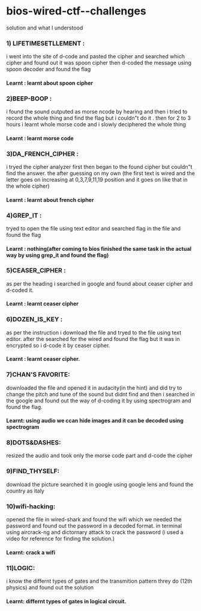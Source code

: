# bios-wired-ctf--challenges

solution and what I understood


### 1) LIFETIMESETLLEMENT : 
i went into the site of d-code and pasted the cipher and searched which cipher and found out it was spoon cipher then d-coded the message using spoon decoder and found the flag

#### Learnt : learnt about spoon cipher 


### 2)BEEP-BOOP :
i found the sound outputed as morse ncode by hearing and then i tried to record the whole thing and find the flag but i couldn"t do it . then for 2 to 3 hours i learnt whole morse code and i slowly deciphered the whole thing

#### Learnt : learnt morse code 


### 3)DA_FRENCH_CIPHER :
i tryed the cipher analyzer first then began to the found cipher but couldn"t find the answer. the after guessing on my own (the first text is wired and the letter goes on increasing at 0,3,7,9,11,19 position and it goes on like that in the whole cipher) 

#### Learnt : learnt about french cipher


### 4)GREP_IT :
tryed to open the file using text editor and searched flag in the file and found the flag

#### Learnt : nothing(after coming to bios finished the same task in the actual way by using grep_it and found the flag)


### 5)CEASER_CIPHER :
as per the heading i searched in google and found about ceaser cipher and d-coded it.

#### Learnt : learnt ceaser cipher 


### 6)DOZEN_IS_KEY :
as per the instruction i download the file and tryed to the file using text editor. after the searched for the wired and found the flag but it was in encrypted so i d-code it by ceaser cipher.

#### Learnt : learnt ceaser cipher.


### 7)CHAN'S FAVORITE:
downloaded the file and opened it in audacity(in the hint) and did try to change the pitch and tune of the sound but didnt find and then i searched in the google and found out the way of d-coding it by using spectrogram and found the flag.

#### Learnt: using audio we ccan hide images and it can be decoded using spectrogram


### 8)DOTS&DASHES:
resized the audio and took only the morse code part and d-code  the cipher


### 9)FIND_THYSELF:
download the picture searched it in google using google lens and found the country as italy


### 10)wifi-hacking:
opened the file in wired-shark and found the wifi which we needed the password and found out the password in a decoded format. in terminal using aircrack-ng and dictornary attack to crack the password (i used a video for reference for finding the solution.)

#### Learnt: crack a wifi


### 11)LOGIC: 
i know the differnt types of gates and the transmition pattern threy do (12th physics) and found out the solution

#### Learnt: differnt types of gates in logical circuit.
